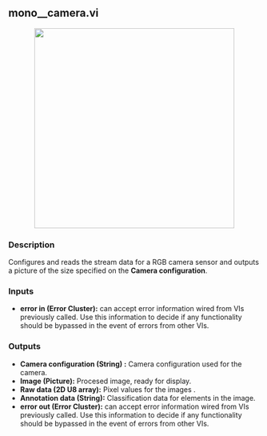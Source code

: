 ## mono__camera.vi
<p align="center">
<img src="https://github.com/monoDriveIO/client/raw/master/WikiPhotos/LV_client/sensors/mono__camerac.png" width="400"  />
</p>

### Description
Configures and reads the stream data for a RGB camera sensor and outputs a picture of the size specified on the **Camera configuration**.

### Inputs

- **error in (Error Cluster):** can accept error information wired from VIs previously called. Use this information to decide if any functionality should be bypassed in the event of errors from other VIs.


### Outputs
- **Camera configuration (String) :** Camera configuration used for the camera.
- **Image (Picture):** Procesed image, ready for display.
- **Raw data (2D U8 array):** Pixel values for the images .
- **Annotation data (String):** Classification data for elements in the image.
- **error out (Error Cluster):** can accept error information wired from VIs previously called. Use this information to decide if any functionality should be bypassed in the event of errors from other VIs.
